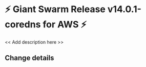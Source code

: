 # :zap: Giant Swarm Release v14.0.1-coredns for AWS :zap:

<< Add description here >>

## Change details



